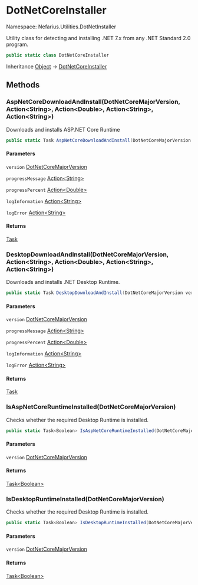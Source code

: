 # DotNetCoreInstaller

Namespace: Nefarius.Utilities.DotNetInstaller

Utility class for detecting and installing .NET 7.x from any .NET Standard 2.0 program.

```csharp
public static class DotNetCoreInstaller
```

Inheritance [Object](https://docs.microsoft.com/en-us/dotnet/api/system.object) → [DotNetCoreInstaller](./nefarius.utilities.dotnetinstaller.dotnetcoreinstaller.md)

## Methods

### <a id="methods-aspnetcoredownloadandinstall"/>**AspNetCoreDownloadAndInstall(DotNetCoreMajorVersion, Action&lt;String&gt;, Action&lt;Double&gt;, Action&lt;String&gt;, Action&lt;String&gt;)**

Downloads and installs ASP.NET Core Runtime

```csharp
public static Task AspNetCoreDownloadAndInstall(DotNetCoreMajorVersion version, Action<String> progressMessage, Action<Double> progressPercent, Action<String> logInformation, Action<String> logError)
```

#### Parameters

`version` [DotNetCoreMajorVersion](./nefarius.utilities.dotnetinstaller.dotnetcoremajorversion.md)<br>

`progressMessage` [Action&lt;String&gt;](https://docs.microsoft.com/en-us/dotnet/api/system.action-1)<br>

`progressPercent` [Action&lt;Double&gt;](https://docs.microsoft.com/en-us/dotnet/api/system.action-1)<br>

`logInformation` [Action&lt;String&gt;](https://docs.microsoft.com/en-us/dotnet/api/system.action-1)<br>

`logError` [Action&lt;String&gt;](https://docs.microsoft.com/en-us/dotnet/api/system.action-1)<br>

#### Returns

[Task](https://docs.microsoft.com/en-us/dotnet/api/system.threading.tasks.task)

### <a id="methods-desktopdownloadandinstall"/>**DesktopDownloadAndInstall(DotNetCoreMajorVersion, Action&lt;String&gt;, Action&lt;Double&gt;, Action&lt;String&gt;, Action&lt;String&gt;)**

Downloads and installs .NET Desktop Runtime.

```csharp
public static Task DesktopDownloadAndInstall(DotNetCoreMajorVersion version, Action<String> progressMessage, Action<Double> progressPercent, Action<String> logInformation, Action<String> logError)
```

#### Parameters

`version` [DotNetCoreMajorVersion](./nefarius.utilities.dotnetinstaller.dotnetcoremajorversion.md)<br>

`progressMessage` [Action&lt;String&gt;](https://docs.microsoft.com/en-us/dotnet/api/system.action-1)<br>

`progressPercent` [Action&lt;Double&gt;](https://docs.microsoft.com/en-us/dotnet/api/system.action-1)<br>

`logInformation` [Action&lt;String&gt;](https://docs.microsoft.com/en-us/dotnet/api/system.action-1)<br>

`logError` [Action&lt;String&gt;](https://docs.microsoft.com/en-us/dotnet/api/system.action-1)<br>

#### Returns

[Task](https://docs.microsoft.com/en-us/dotnet/api/system.threading.tasks.task)

### <a id="methods-isaspnetcoreruntimeinstalled"/>**IsAspNetCoreRuntimeInstalled(DotNetCoreMajorVersion)**

Checks whether the required Desktop Runtime is installed.

```csharp
public static Task<Boolean> IsAspNetCoreRuntimeInstalled(DotNetCoreMajorVersion version)
```

#### Parameters

`version` [DotNetCoreMajorVersion](./nefarius.utilities.dotnetinstaller.dotnetcoremajorversion.md)<br>

#### Returns

[Task&lt;Boolean&gt;](https://docs.microsoft.com/en-us/dotnet/api/system.threading.tasks.task-1)

### <a id="methods-isdesktopruntimeinstalled"/>**IsDesktopRuntimeInstalled(DotNetCoreMajorVersion)**

Checks whether the required Desktop Runtime is installed.

```csharp
public static Task<Boolean> IsDesktopRuntimeInstalled(DotNetCoreMajorVersion version)
```

#### Parameters

`version` [DotNetCoreMajorVersion](./nefarius.utilities.dotnetinstaller.dotnetcoremajorversion.md)<br>

#### Returns

[Task&lt;Boolean&gt;](https://docs.microsoft.com/en-us/dotnet/api/system.threading.tasks.task-1)
